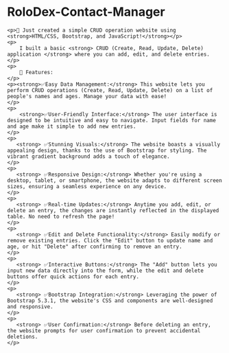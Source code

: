# RoloDex-Contact-Manager

    <p>🚀 Just created a simple CRUD operation website using <strong>HTML/CSS, Bootstrap, and JavaScript!</strong></p>
    <p>
        I built a basic <strong> CRUD (Create, Read, Update, Delete) application </strong> where you can add, edit, and delete entries.
    </p>
    <p>
        📝 Features:
    </p>
    <p><strong>✅Easy Data Management:</strong> This website lets you perform CRUD operations (Create, Read, Update, Delete) on a list of people's names and ages. Manage your data with ease!
    </p>
    <p>
        <strong>✅User-Friendly Interface:</strong> The user interface is designed to be intuitive and easy to navigate. Input fields for name and age make it simple to add new entries.
    </p>
    <p>
       <strong> ✅Stunning Visuals:</strong> The website boasts a visually appealing design, thanks to the use of Bootstrap for styling. The vibrant gradient background adds a touch of elegance.
    </p>
    <p>
       <strong> ✅Responsive Design:</strong> Whether you're using a desktop, tablet, or smartphone, the website adapts to different screen sizes, ensuring a seamless experience on any device.
    </p>
    <p>
       <strong> ✅Real-time Updates:</strong> Anytime you add, edit, or delete an entry, the changes are instantly reflected in the displayed table. No need to refresh the page!
    </p>
    <p>
       <strong> ✅Edit and Delete Functionality:</strong> Easily modify or remove existing entries. Click the "Edit" button to update name and age, or hit "Delete" after confirming to remove an entry.
    </p>
    <p>
       <strong> ✅Interactive Buttons:</strong> The "Add" button lets you input new data directly into the form, while the edit and delete buttons offer quick actions for each entry.
    </p>
    <p>
       <strong> ✅Bootstrap Integration:</strong> Leveraging the power of Bootstrap 5.3.1, the website's CSS and components are well-designed and responsive.
    </p>
    <p>
       <strong> ✅User Confirmation:</strong> Before deleting an entry, the website prompts for user confirmation to prevent accidental deletions.
    </p>
